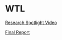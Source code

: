 # WTL



[Research Spotlight Video](v=IygiRompItI&ab_channel=CollegeofScienceandEngineering%2CUMN "Research Spotlight: UMN 'Smart hug' technology aims to improve health and well-being")

[Final Report](https://smarthugs.umn.edu/sites/smarthugs.umn.edu/files/2021-07/FinalReport.pdf "Improving health and well-being with personalized, pervasive technology")
